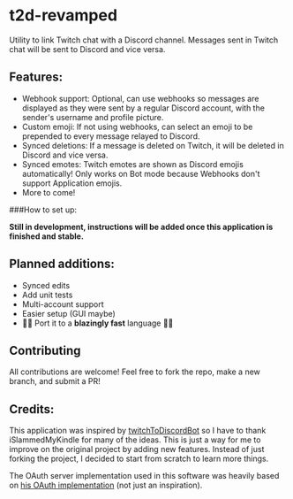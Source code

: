 # t2d-revamped

Utility to link Twitch chat with a Discord channel.
Messages sent in Twitch chat will be sent to Discord and vice versa.

## Features:

- Webhook support: Optional, can use webhooks so messages are displayed as they were sent by a regular Discord account, with the sender's username and profile picture.
- Custom emoji: If not using webhooks, can select an emoji to be prepended to every message relayed to Discord.
- Synced deletions: If a message is deleted on Twitch, it will be deleted in Discord and vice versa.
- Synced emotes: Twitch emotes are shown as Discord emojis automatically! Only works on Bot mode because Webhooks don't support Application emojis.
- More to come!

###How to set up:

**Still in development, instructions will be added once this application is finished and stable.**


## Planned additions:
- Synced edits
- Add unit tests
- Multi-account support
- Easier setup (GUI maybe)
- 🚀🚀 Port it to a **blazingly fast** language 🚀🚀

## Contributing

All contributions are welcome! Feel free to fork the repo, make a new branch, and submit a PR!

## Credits:

This application was inspired by [twitchToDiscordBot](https://github.com/iSlammedMyKindle/twitchToDiscordBot) so I have to thank iSlammedMyKindle for many of the ideas. This is just a way for me to improve on the original project by adding new features. Instead of just forking the project, I decided to start from scratch to learn more things.

The OAuth server implementation used in this software was heavily based on [his OAuth implementation](https://github.com/iSlammedMyKindle/kindle-twitch-oauth) (not just an inspiration).
